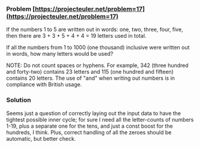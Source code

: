 ### Problem [https://projecteuler.net/problem=17](https://projecteuler.net/problem=17)

If the numbers 1 to 5 are written out in words: one, two, three, four, five, then there are 3 + 3 + 5 + 4 + 4 = 19 letters used in total.

If all the numbers from 1 to 1000 (one thousand) inclusive were written out in words, how many letters would be used?

NOTE: Do not count spaces or hyphens. For example, 342 (three hundred and forty-two) contains 23 letters and 115 (one hundred and fifteen) contains 20 letters. The use of "and" when writing out numbers is in compliance with British usage.

### Solution

Seems just a question of correctly laying out the input data to have the tightest possible inner cycle; for sure I need all the letter-counts of numbers 1-19, plus a separate one for the tens, and just a const boost for the hundreds, I think.
Plus, correct handling of all the zeroes should be automatic, but better check.
